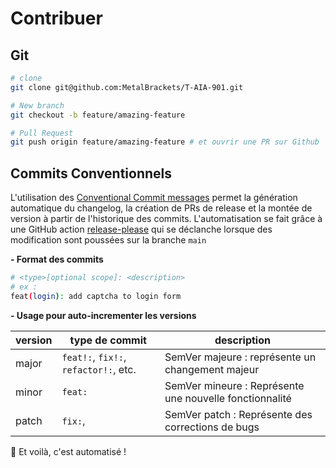 
# Contribuer

## Git
```sh
# clone
git clone git@github.com:MetalBrackets/T-AIA-901.git

# New branch
git checkout -b feature/amazing-feature

# Pull Request
git push origin feature/amazing-feature # et ouvrir une PR sur Github

```

## Commits Conventionnels

L'utilisation des [Conventional Commit messages](https://www.conventionalcommits.org/en/v1.0.0/) permet la génération automatique du changelog, la création de PRs de release et la montée de version à partir de l'historique des commits. L'automatisation se fait grâce à une GitHub action  [release-please](https://github.com/googleapis/release-please) qui se déclanche lorsque des modification sont poussées sur la branche `main`

**- Format des commits**
```sh
# <type>[optional scope]: <description>
# ex :
feat(login): add captcha to login form
```

**- Usage pour auto-incrementer les versions**

| version | type de commit                        | description                                   |
| ------- | ------------------------------------- | --------------------------------------------- |
| major   | `feat!:`, `fix!:`, `refactor!:`, etc. | SemVer majeure : représente un changement majeur |
| minor   | `feat:`                               | SemVer mineure : Représente une nouvelle fonctionnalité |
| patch   | `fix:`,                               | SemVer patch : Représente des corrections de bugs |

🤖 Et voilà, c'est automatisé !
